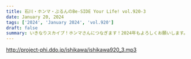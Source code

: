 ```yaml
---
title: 石川・ホンマ・ぶるんのBe-SIDE Your Life! vol.920-3
date: January 20, 2024
tags: ['2024', 'January 2024', 'vol.920']
draft: false
summary: いきなりスカイプ！ホンマさんにつなぎます！2024年もよろしくお願いします。
---
```


http://project-phi.ddo.jp/ishikawa/ishikawa920_3.mp3